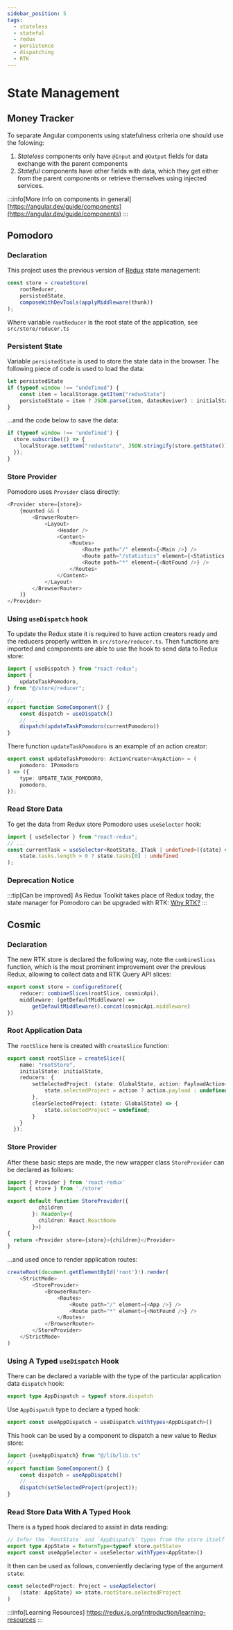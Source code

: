```yaml
---
sidebar_position: 5
tags:
  - stateless
  - stateful
  - redux
  - persistence
  - dispatching
  - RTK
---
```


# State Management

## Money Tracker 

To separate Angular components using statefulness criteria one should use the folowing:

1. <i>Stateless</i> components only have `@Input` and `@Output` fields
for data exchange with the parent components
2. <i>Stateful</i> components
have other fields with data, which they get either from the parent components
or retrieve themselves using injected services.

:::info[More info on components in general]
[https://angular.dev/guide/components](https://angular.dev/guide/components)
:::

## Pomodoro

### Declaration

This project uses the previous version of [Redux](https://redux.js.org) state management:

```typescript title="src/App.tsx"
const store = createStore(
    rootReducer,
    persistedState,
    composeWithDevTools(applyMiddleware(thunk))
);
```
Where variable `rootReducer` is the root state of the application,
see `src/store/reducer.ts`

### Persistent State 

Variable `persistedState` is used to store the state data 
in the browser. The following piece of code is used to load the data:

```typescript  title="src/App.tsx"
let persistedState
if (typeof window !== "undefined") {
    const item = localStorage.getItem("reduxState")
    persistedState = item ? JSON.parse(item, datesReviver) : initialState;
}
```

...and the code below to save the data:
```typescript  title="src/App.tsx"
if (typeof window !== 'undefined') {
  store.subscribe(() => {
    localStorage.setItem("reduxState", JSON.stringify(store.getState()));
  });
}
```

### Store Provider

Pomodoro uses `Provider` class directly:

````typescript jsx title="src/App.tsx"
<Provider store={store}>
    {mounted && (
        <BrowserRouter>
            <Layout>
                <Header />
                <Content>
                    <Routes>
                        <Route path="/" element={<Main />} />
                        <Route path="/statistics" element={<Statistics />} />
                        <Route path="*" element={<NotFound />} />
                    </Routes>
                </Content>
            </Layout>
        </BrowserRouter>
    )}
</Provider>
````

### Using `useDispatch` hook

To update the Redux state it is required to have action creators ready and the reducers properly 
written in `src/store/reducer.ts`. Then functions are imported and components are able 
to use the hook to send data to Redux store:

````typescript
import { useDispatch } from "react-redux";
import {
    updateTaskPomodoro,
} from "@/store/reducer";

// ...
export function SomeComponent() {
    const dispatch = useDispatch()
    // ...
    dispatch(updateTaskPomodoro(currentPomodoro))
}
````

There function `updateTaskPomodoro` is an example of an action creator:

````typescript title="src/store/reducer.ts"
export const updateTaskPomodoro: ActionCreator<AnyAction> = (
    pomodoro: IPomodoro
) => ({
    type: UPDATE_TASK_POMODORO,
    pomodoro,
});
````

### Read Store Data

To get the data from Redux store Pomodoro uses `useSelector` hook:

````typescript title="src/containers/ProjectContainer/ProjectContainer.tsx"
import { useSelector } from "react-redux";
// ...
const currentTask = useSelector<RootState, ITask | undefined>((state) =>
    state.tasks.length > 0 ? state.tasks[0] : undefined
);
````

### Deprecation Notice

:::tip[Can be improved]
As Redux Toolkit takes place of Redux today, the state manager for Pomodoro
can be upgraded with RTK: [Why RTK?](https://redux.js.org/introduction/why-rtk-is-redux-today)
:::

## Cosmic

### Declaration

The new RTK store is declared the following way, note the `combineSlices` function, which is the most
prominent improvement over the previous Redux, allowing to collect data and RTK Query API slices:

```typescript title="src/lib/store.ts"
export const store = configureStore({
    reducer: combineSlices(rootSlice, cosmicApi),
    middleware: (getDefaultMiddleware) =>
        getDefaultMiddleware().concat(cosmicApi.middleware)
})
```

### Root Application Data

The `rootSlice` here is created with `createSlice` function:

````typescript title="src/lib/store.ts"
export const rootSlice = createSlice({
    name: "rootStore",
    initialState: initialState,
    reducers: {
        setSelectedProject: (state: GlobalState, action: PayloadAction<Project>) => {
            state.selectedProject = action ? action.payload : undefined;
        },
        clearSelectedProject: (state: GlobalState) => {
            state.selectedProject = undefined;
        }
    }
  });
````

### Store Provider

After these basic steps are made, the new wrapper class `StoreProvider` can be declared as follows:
```typescript jsx title="src/lib/StoreProdiver.tsx"
import { Provider } from 'react-redux'
import { store } from './store'

export default function StoreProvider({
          children
        }: Readonly<{
          children: React.ReactNode
        }>) 
{
  return <Provider store={store}>{children}</Provider>
}
```
...and used once to render application routes:
````typescript jsx title="src/main.tsx"
createRoot(document.getElementById('root')!).render(
    <StrictMode>
        <StoreProvider>
            <BrowserRouter>
                <Routes>
                    <Route path="/" element={<App />} />
                    <Route path="*" element={<NotFound />} />
                </Routes>
            </BrowserRouter>
        </StoreProvider>
    </StrictMode>
)
````

### Using A Typed `useDispatch` Hook

There can be declared a variable with the type of the particular application
data `dispatch` hook:

````typescript title="src/store.tsx"
export type AppDispatch = typeof store.dispatch
````
Use `AppDispatch` type to declare a typed hook:

````typescript title="src/lib/lib.ts"
export const useAppDispatch = useDispatch.withTypes<AppDispatch>()
````

This hook can be used by a component to dispatch a new value to Redux store:

````typescript jsx
import {useAppDispatch} from "@/lib/lib.ts"
// ...
export function SomeComponent() {
    const dispatch = useAppDispatch()
    // ...
    dispatch(setSelectedProject(project));    
}
````

### Read Store Data With A Typed Hook

There is a typed hook declared to assist in data reading:

````typescript title="src/store.tsx"
// Infer the `RootState` and `AppDispatch` types from the store itself
export type AppState = ReturnType<typeof store.getState>
export const useAppSelector = useSelector.withTypes<AppState>()
````

It then can be used as follows, conveniently declaring type of the argument `state`:

````typescript
const selectedProject: Project = useAppSelector(
    (state: AppState) => state.rootStore.selectedProject
)
````

:::info[Learning Resources]
https://redux.js.org/introduction/learning-resources
:::